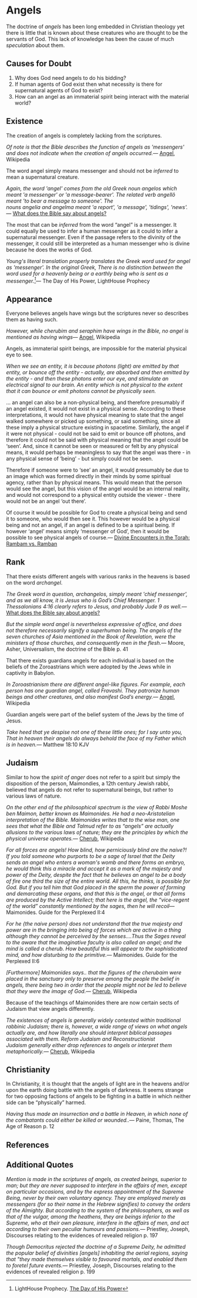 Angels
======

The doctrine of *angels* has been long embedded in Christian theology yet there is little that is known about these creatures who are thought to be the servants of God. This lack of knowledge has been the cause of much *speculation* about them.

Causes for Doubt
----------------

1.  Why does God need angels to do his bidding?
2.  If human agents of God exist then what necessity is there for supernatural agents of God to exist?
3.  How can an angel as an immaterial spirit being interact with the material world?

Existence
---------

The creation of angels is completely lacking from the scriptures.

<quote><cite>Of note is that the Bible describes the function of angels as 'messengers' and does not indicate when the creation of angels occurred.</cite><span>— <author><a href='http://en.wikipedia.org/wiki/Angel'>Angel</a></author>, <book>Wikipedia</book></span></quote>

The word angel simply means messenger and should not be *inferred* to mean a supernatural creature.

<quote><cite>Again, the word 'angel' comes from the old Greek noun angelos which meant 'a messenger' or 'a message-bearer'. The related verb angellô meant 'to bear a message to someone'. The nouns angelia and angelma meant 'a report', 'a message', 'tidings', 'news'.</cite><span>— <author><a href='http://www.biblepages.net/hd07.htm'>What does the Bible say about angels?</a></author></span></quote>

The most that can be *inferred* from the word “angel” is a messenger. It could equally be used to infer a human messenger as it could to infer a supernatural messenger. Even if the passage refers to the divinity of the messenger, it could still be interpreted as a human messenger who is divine because he does the works of God.

<quote><cite>Young's literal translation properly translates the Greek word used for angel as 'messenger'. In the original Greek, There is no distinction between the word used for a heavenly being or a earthly being who is sent as a messenger.[^1]</cite><span>— <author>The Day of His Power</author>, <book>LightHouse Prophecy</book></span></quote>

Appearance
----------

Everyone believes angels have wings but the scriptures never so describes them as having such.

<quote><cite>However, while cherubim and seraphim have wings in the Bible, no angel is mentioned as having wings</cite><span>— <author><a href='http://en.wikipedia.org/wiki/Angel'>Angel</a></author>, <book>Wikipedia</book></span></quote>

Angels, as immaterial spirit beings, are impossible for the material physical eye to see.

<quote><cite>When we see an entity, it is because photons (light) are emitted by that entity, or bounce off the entity - actually, are absorbed and then emitted by the entity - and then these photons enter our eye, and stimulate an electrical signal to our brain. <i>An entity which is not physical to the extent that it can bounce or emit photons cannot be physically seen.</i>

... an angel can also be a non-physical being, and therefore presumably if an angel existed, it would not exist in a physical sense. According to these interpretations, it would not have physical meaning to state that the angel walked somewhere or picked up something, or said something, since all these imply a physical structure existing in spacetime. Similarly, the angel if it were not physical - could not be said to emit or bounce off photons, and therefore it could not be said with physical meaning that the angel could be ‘seen’. And, since it cannot be seen or measured or felt by any physical means, it would perhaps be meaningless to say that the angel was there - in any physical sense of ‘being’ - but simply could not be seen.

Therefore if someone were to ‘see’ an angel, it would presumably be due to an image which was formed directly in their minds by some spiritual agency, rather than by physical means. This would mean that the person would see the angel, but this vision of the angel would be an internal reality, and would not correspond to a physical entity outside the viewer - there would not be an angel ‘out there’.

Of course it would be possible for God to create a physical being and send it to someone, who would then see it. This however would be a physical being and not an angel, if an angel is defined to be a spiritual being. If however ‘angel’ means simply ‘messenger of God’, then it would be possible to see physical angels of course.</cite><span>— <author><a href='https://files.nyu.edu/air1/public/Did%20the%20Ass%20Really%20Talk.html'>Divine Encounters in the Torah: Rambam vs. Ramban</a></author></span></quote>

Rank
----

That there exists different angels with various ranks in the heavens is based on the word *archangel*.

<quote><cite>The Greek word in question, archangelos, simply meant 'chief messenger', and as we all know, it is Jesus who is God’s Chief Messenger. 1 Thessalonians 4:16 clearly refers to Jesus, and probably Jude 9 as well.</cite><span>— <author><a href='http://www.biblepages.net/hd07.htm'>What does the Bible say about angels?</a></author></span></quote>

<quote><cite>But the simple word <i>angel</i> is nevertheless expressive of <i>office</i>, and does not therefore necessarily signify a superhuman being. The angels of the seven churches of Asia mentioned in the Book of Revelation, were the <i>ministers</i> of those churches, and consequently men in the flesh.</cite><span>— <author>Moore, Asher</author>, <book>Universalism, the doctrine of the Bible p. 41</book></span></quote>

That there exists guardians angels for each individual is based on the beliefs of the Zoroastrians which were adopted by the Jews while in captivity in Babylon.

<quote><cite>In Zoroastrianism there are different angel-like figures. For example, each person has one guardian angel, called Fravashi. They patronize human beings and other creatures, and also manifest God’s energy.</cite><span>— <author><a href='http://en.wikipedia.org/wiki/Angel'>Angel</a></author>, <book>Wikipedia</book></span></quote>

Guardian angels were part of the belief system of the Jews by the time of Jesus.

<quote><cite>Take heed that ye despise not one of these little ones; for I say unto you, That in heaven their angels do always behold the face of my Father which is in heaven.</cite><span>— <author>Matthew 18:10 KJV</author></span></quote>

Judaism
-------

Similar to how the *spirit of anger* does not refer to a spirit but simply the disposition of the person, Maimondies, a 12th century Jewish rabbi, believed that angels do not refer to supernatural beings, but rather to various laws of nature.

<quote><cite>On the other end of the philosophical spectrum is the view of Rabbi Moshe ben Maimon, better known as Maimonides. He had a neo-Aristotelian interpretation of the Bible. Maimonides writes that to the wise man, one sees that what the Bible and Talmud refer to as “angels” are actually allusions to the various laws of nature; they are the principles by which the physical universe operates.</cite><span>— <author><a href='http://en.wikipedia.org/wiki/Cherub'>Cherub</a></author>, <book>Wikipedia</book></span></quote>

<quote><cite>For all forces are angels! How blind, how perniciously blind are the naive?! If you told someone who purports to be a sage of Israel that the Deity sends an angel who enters a woman's womb and there forms an embryo, he would think this a miracle and accept it as a mark of the majesty and power of the Deity, despite the fact that he believes an angel to be a body of fire one third the size of the entire world. All this, he thinks, is possible for God. But if you tell him that God placed in the sperm the power of forming and demarcating these organs, and that this is the angel, or that all forms are produced by the Active Intellect; that here is the angel, the “vice-regent of the world” constantly mentioned by the sages, then he will recoil</cite><span>— <author>Maimonides. Guide for the Perplexed II:4</author></span></quote>

<quote><cite>For he {the naive person} does not understand that the true majesty and power are in the bringing into being of forces which are active in a thing although they cannot be perceived by the senses....Thus the Sages reveal to the aware that the imaginative faculty is also called an angel; and the mind is called a cherub. How beautiful this will appear to the sophisticated mind, and how disturbing to the primitive.</cite><span>— <author>Maimonides. Guide for the Perplexed II:6</author></span></quote>

<quote><cite>&lsqb;Furthermore&rsqb; Maimonides says.. that the figures of the cherubaim were placed in the sanctuary only to preserve among the people the belief in angels, there being two in order that the people might not be led to believe that they were the image of God.</cite><span>— <author><a href='http://en.wikipedia.org/wiki/Cherub'>Cherub</a></author>, <book>Wikipedia</book></span></quote>

Because of the teachings of Maimonides there are now certain sects of Judaism that view angels differently.

<quote><cite>The existences of angels is generally widely contested within traditional rabbinic Judaism; there is, however, a wide range of views on what angels actually are, and how literally one should interpret biblical passages associated with them. Reform Judaism and Reconstructionist Judaism generally either drop references to angels or interpret them metaphorically.</cite><span>— <author><a href='http://en.wikipedia.org/wiki/Cherub'>Cherub</a></author>, <book>Wikipedia</book></span></quote>

Christianity
------------

In Christianity, it is thought that the angels of light are in the heavens and/or upon the earth doing battle with the angels of darkness. It seems strange for two opposing factions of angels to be fighting in a battle in which neither side can be “physically” harmed.

<quote><cite>Having thus made an insurrection and a battle in Heaven, in which none of the combatants could either be killed or wounded..</cite><span>— <author>Paine, Thomas</author>, <book>The Age of Reason p. 12</book></span></quote>

References
----------

[^1]: LightHouse Prophecy. [The Day of His Power](http://www.lighthouseprophecy.org/index.php?option=com_content&id=410)

Additional Quotes
-----------------

<quote><cite>Mention is made in the scriptures of <i>angels</i>, as created beings, superior to man; but they are never supposed to interfere in the affairs of men, except on particular occasions, and by the express appointment of the Supreme Being, never by their own voluntary agency. They are employed merely as <i>messengers</i> (for so their name in the Hebrew signifies) to convey the orders of the Almighty. But according to the system of the philosophers, as well as that of the vulgar, among the heathens, they are beings inferior to the Supreme, who <i>at their own pleasure</i>, interfere in the affairs of men, and act according to their own peculiar humours and passions.</cite><span>— <author>Priestley, Joseph</author>, <book>Discourses relating to the evidences of revealed religion p. 197</book></span></quote>

<quote><cite>Though Democritus rejected the doctrine of a Supreme Deity, he admitted the popular belief of divinities &lsqb;angels&rsqb; inhabiting the aerial regions, saying that "they made themselves visible to favoured mortals, and enabled them to foretel future events.</cite><span>— <author>Priestley, Joseph</author>, <book>Discourses relating to the evidences of revealed religion p. 199</book></span></quote>
